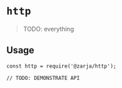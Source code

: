# `http`

> TODO: everything

## Usage

```
const http = require('@zarja/http');

// TODO: DEMONSTRATE API
```
